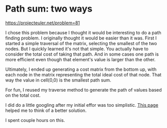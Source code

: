 # Path sum: two ways
https://projecteuler.net/problem=81

I chose this problem because I thought it would be interesting to do a path finding problem.  I originally thought it would be easier than it was.  First I started a simple traversal of the matrix, selecting the smallest of the two nodes.  But I quickly learned it's not that simple.  You actually have to consider the total cost of taking that path.  And in some cases one path is more efficient even though that element's value is larger than the other.

Ultimately, I ended up generating a cost matrix from the bottom up, with each node in the matrix representing the total ideal cost of that node.  That way the value in cell(0,0) is the smallest path sum.

For fun, I reused my traverse method to generate the path of values based on the total cost.

I did do a little googling after my initial effor was too simplistic.  [This page](http://www.mathblog.dk/project-euler-81-find-the-minimal-path-sum-from-the-top-left-to-the-bottom-right-by-moving-right-and-down/) helped me to think of a better solution.

I spent couple hours on this.
